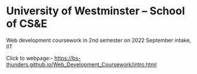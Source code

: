 # University of Westminster – School of CS&E
Web development coursework in 2nd semester on 2022 September intake, IIT

Click to webpage:- https://bs-thunders.github.io/Web_Development_Coursework/intro.html
